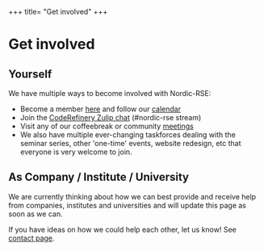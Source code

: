 +++
title= "Get involved"
+++

# Get involved

## Yourself

We have multiple ways to become involved with Nordic-RSE:

* Become a member [here](/join/) and follow our [calendar](/events/calendar/)
* Join the [CodeRefinery Zulip chat](htttps://coderefinery.zulipchat.com) (#nordic-rse stream) 
* Visit any of our coffeebreak or community [meetings](/events/meeting/)
* We also have multiple ever-changing taskforces dealing with the seminar series, other 'one-time' events, website redesign, etc that everyone is very welcome to join.


## As Company / Institute / University

We are currently thinking about how we can best provide and receive help from companies, institutes and universities and will update this page as soon as we can.

If you have ideas on how we could help each other, let us know!
See [contact page](/about/governance/contact/).